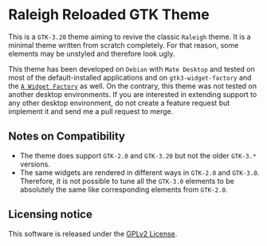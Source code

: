Raleigh Reloaded GTK Theme
==========================
This is a `GTK-3.20` theme aiming to revive the classic `Raleigh` theme. It is a minimal theme written from scratch completely. For that reason, some elements may be unstyled and therefore look ugly.

This theme has been developed on `Debian` with `Mate Desktop` and tested on most of the default-installed applications and on `gtk3-widget-factory` and the [`A Widget Factory`](https://github.com/valr/awf) as well. On the contrary, this theme was not tested on another desktop environments. If you are interested in extending support to any other desktop environment, do not create a feature request but implement it and send me a pull request to merge.


Notes on Compatibility
----------------------
* The theme does support `GTK-2.0` and `GTK-3.20` but not the older `GTK-3.*` versions.
* The same widgets are rendered in different ways in `GTK-2.0` and `GTK-3.0`. Therefore, it is not possible to tune all the `GTK-3.0` elements to be absolutely the same like corresponding elements from `GTK-2.0`.


Licensing notice
----------------
This software is released under the [GPLv2 License](LICENSE.md).
